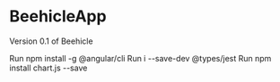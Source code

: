 # BeehicleApp
Version 0.1 of Beehicle

Run npm install -g @angular/cli 
Run i --save-dev @types/jest
Run npm install chart.js --save
